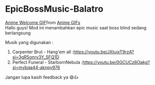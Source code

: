 # EpicBossMusic-Balatro 
<div class="tenor-gif-embed" data-postid="13984218" data-share-method="host" data-aspect-ratio="1.78358" data-width="100%"><a href="https://tenor.com/view/anime-welcome-youre-welcome-gif-13984218">Anime Welcome GIF</a>from <a href="https://tenor.com/search/anime-gifs">Anime GIFs</a></div> <script type="text/javascript" async src="https://tenor.com/embed.js"></script>
Hallo guys!
Mod ini menambahkan epic music saat boss blind 
sedang berlangsung 

Musik yang digunakan :
1. Carpenter Brut - Hang'em all :https://youtu.be/JXtujxT9rzA?si=3gR5onrv3Y_5FQ1D
2. Perfect Funeral - StarbornNebula :https://youtu.be/0GCUCz6Oakg?si=mybqa44-aknpy976

Jangan lupa kasih feedback ya 😄👍
